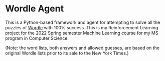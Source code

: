 # Wordle Agent

This is a Python-based framework and agent for attempting to solve all the
puzzles of [Wordle](https://www.nytimes.com/games/wordle/index.html) with 100%
success. This is my Reinforcement Learning project for the 2022 Spring semester
Machine Learning course for my MS program in Computer Science.

(Note: the word lists, both answers and allowed guesses, are based on the
original Wordle lists prior to its sale to the New York Times.)
